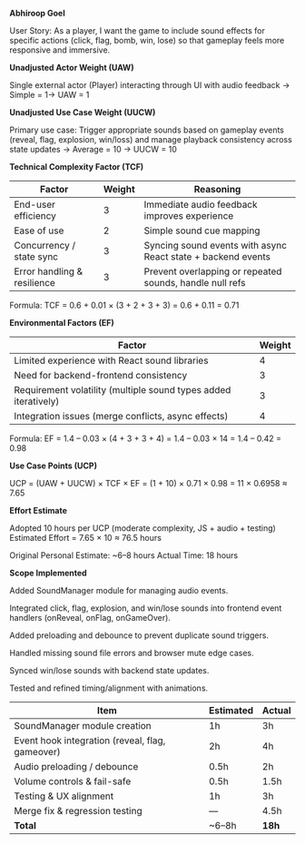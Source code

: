 **Abhiroop Goel**

User Story:
As a player, I want the game to include sound effects for specific actions (click, flag, bomb, win, lose) so that gameplay feels more responsive and immersive.

**Unadjusted Actor Weight (UAW)**

Single external actor (Player) interacting through UI with audio feedback → Simple = 1->
UAW = 1

**Unadjusted Use Case Weight (UUCW)**

Primary use case: Trigger appropriate sounds based on gameplay events (reveal, flag, explosion, win/loss) and manage playback consistency across state updates → Average = 10 ->
UUCW = 10

**Technical Complexity Factor (TCF)**

| Factor                      | Weight | Reasoning                                                    |
| --------------------------- | ------ | ------------------------------------------------------------ |
| End-user efficiency         | 3      | Immediate audio feedback improves experience                 |
| Ease of use                 | 2      | Simple sound cue mapping                                     |
| Concurrency / state sync    | 3      | Syncing sound events with async React state + backend events |
| Error handling & resilience | 3      | Prevent overlapping or repeated sounds, handle null refs     |

Formula:
TCF = 0.6 + 0.01 × (3 + 2 + 3 + 3) = 0.6 + 0.11 = 0.71

**Environmental Factors (EF)**

| Factor                                                          | Weight |
| --------------------------------------------------------------- | ------ |  
| Limited experience with React sound libraries                   | 4      |           
| Need for backend-frontend consistency                           | 3      |           
| Requirement volatility (multiple sound types added iteratively) | 3      |           
| Integration issues (merge conflicts, async effects)             | 4      |           

Formula:
EF = 1.4 – 0.03 × (4 + 3 + 3 + 4) = 1.4 – 0.03 × 14 = 1.4 – 0.42 = 0.98

**Use Case Points (UCP)**

UCP = (UAW + UUCW) × TCF × EF
= (1 + 10) × 0.71 × 0.98
= 11 × 0.6958
≈ 7.65

**Effort Estimate**

Adopted 10 hours per UCP (moderate complexity, JS + audio + testing)
Estimated Effort = 7.65 × 10 ≈ 76.5 hours

Original Personal Estimate: ~6–8 hours
Actual Time: 18 hours

**Scope Implemented**

Added SoundManager module for managing audio events.

Integrated click, flag, explosion, and win/lose sounds into frontend event handlers (onReveal, onFlag, onGameOver).

Added preloading and debounce to prevent duplicate sound triggers.

Handled missing sound file errors and browser mute edge cases.

Synced win/lose sounds with backend state updates.

Tested and refined timing/alignment with animations.

| **Item**                                        | **Estimated** | **Actual** |
| ----------------------------------------------- | ------------- | ---------- |
| SoundManager module creation                    | 1h            | 3h         |
| Event hook integration (reveal, flag, gameover) | 2h            | 4h         |
| Audio preloading / debounce                     | 0.5h          | 2h         |
| Volume controls & fail-safe                     | 0.5h          | 1.5h       |
| Testing & UX alignment                          | 1h            | 3h         |
| Merge fix & regression testing                  | —             | 4.5h       |
| **Total**                                       | ~6–8h         | **18h**    |





